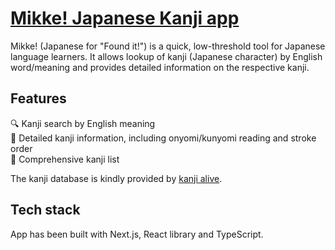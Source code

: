 # [Mikke! Japanese Kanji app](https://mikke-kanji.vercel.app)

Mikke! (Japanese for "Found it!") is a quick, low-threshold tool for Japanese language learners. It allows lookup of kanji (Japanese character) by English word/meaning and provides detailed information on the respective kanji.

## Features

🔍 Kanji search by English meaning<br/>
📘 Detailed kanji information, including onyomi/kunyomi reading and stroke order<br/>
📝 Comprehensive kanji list<br/>

The kanji database is kindly provided by [kanji alive](https://rapidapi.com/KanjiAlive/api/learn-to-read-and-write-japanese-kanji/).

## Tech stack

App has been built with Next.js, React library and TypeScript.

